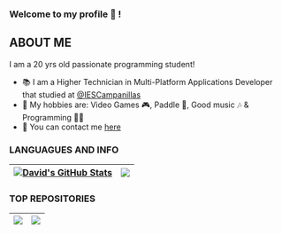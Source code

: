 ### Welcome to my profile 👋 !

## ABOUT ME

I am a 20 yrs old passionate programming student!
- 📚 I am a Higher Technician in Multi-Platform Applications Developer that studied at [@IESCampanillas](https://github.com/iescampanillas)
- 👾 My hobbies are: Video Games 🎮, Paddle 🎾, Good music 🎶 & Programming 👨‍💻
- 💬 You can contact me [here](mailto:antunezdavid2003@gmail.com)

<!--
**DavidAntunezPerez/DavidAntunezPerez** is a ✨ _special_ ✨ repository because its `README.md` (this file) appears on your GitHub profile.

Here are some ideas to get you started:

- 🔭 I’m currently working on ...
- 🌱 I’m currently learning ...
- 👯 I’m looking to collaborate on ...
- 🤔 I’m looking for help with ...
- 💬 Ask me about ...
- 📫 How to reach me: ...
- 😄 Pronouns: ...
- ⚡ Fun fact: ...
-->
### LANGUAGUES AND INFO

| <a href="https://github.com/DavidAntunezPerez/"><img align="center" src="https://github-readme-stats.vercel.app/api?username=DavidAntunezPerez&show_icons=true&include_all_commits=true&theme=transparent&hide_border=true" alt="David's GitHub Stats" /></a> | <a href="https://github.com/DavidAntunezPerez"><img align="center" src="https://github-readme-stats.vercel.app/api/top-langs/?username=DavidAntunezPerez&layout=compact&theme=transparent&hide_border=true" /></a> |
| ------------- | ------------- |

### TOP REPOSITORIES

| <a href="https://github.com/DavidAntunezPerez/RestaurAPP_Android"><img align="center" src="https://github-readme-stats.vercel.app/api/pin?username=DavidAntunezPerez&repo=restaurapp_android&theme=transparent&hide_border=true" /> </a> | <a href="https://github.com/DavidAntunezPerez/TheSCPFoundation-CRUD"><img align="center" src="https://github-readme-stats.vercel.app/api/pin/?username=DavidAntunezPerez&repo=TheSCPFoundation-CRUD&theme=transparent&hide_border=true" /></a> |
| ------------- | ------------- |

